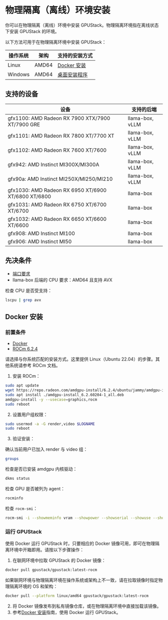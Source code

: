 # 物理隔离（离线）环境安装

你可以在物理隔离（离线）环境中安装 GPUStack。物理隔离环境指在离线状态下安装 GPUStack 的环境。

以下方法可用于在物理隔离环境中安装 GPUStack：

| 操作系统 | 架构 | 支持的安装方式                               |
| ------- | ---- | -------------------------------------------- |
| Linux   | AMD64| [Docker 安装](#docker-installation)           |
| Windows | AMD64| [桌面安装程序](../desktop-installer.md)       |

## 支持的设备

| 设备                                                 | 支持的后端        |
| ---------------------------------------------------- | ----------------- |
| gfx1100: AMD Radeon RX 7900 XTX/7900 XT/7900 GRE     | llama-box, vLLM   |
| gfx1101: AMD Radeon RX 7800 XT/7700 XT               | llama-box, vLLM   |
| gfx1102: AMD Radeon RX 7600 XT/7600                  | llama-box, vLLM   |
| gfx942: AMD Instinct MI300X/MI300A                   | llama-box, vLLM   |
| gfx90a: AMD Instinct MI250X/MI250/MI210              | llama-box, vLLM   |
| gfx1030: AMD Radeon RX 6950 XT/6900 XT/6800 XT/6800  | llama-box         |
| gfx1031: AMD Radeon RX 6750 XT/6700 XT/6700          | llama-box         |
| gfx1032: AMD Radeon RX 6650 XT/6600 XT/6600          | llama-box         |
| gfx908: AMD Instinct MI100                           | llama-box         |
| gfx906: AMD Instinct MI50                            | llama-box         |

## 先决条件

- [端口要求](../installation-requirements.md#port-requirements)
- llama-box 后端的 CPU 要求：AMD64 且支持 AVX

检查 CPU 是否受支持：

```bash
lscpu | grep avx
```

## Docker 安装
<a id="docker-installation"></a>

### 前置条件

- [Docker](https://docs.docker.com/engine/install/)
- [ROCm 6.2.4](https://rocm.docs.amd.com/projects/install-on-linux/en/docs-6.2.4/install/install-overview.html)

请选择与你系统匹配的安装方式。这里提供 Linux（Ubuntu 22.04）的步骤。其他系统请参考 ROCm 文档。

1. 安装 ROCm：

```bash
sudo apt update
wget https://repo.radeon.com/amdgpu-install/6.2.4/ubuntu/jammy/amdgpu-install_6.2.60204-1_all.deb
sudo apt install ./amdgpu-install_6.2.60204-1_all.deb
amdgpu-install -y --usecase=graphics,rocm
sudo reboot
```

2. 设置用户组权限：

```bash
sudo usermod -a -G render,video $LOGNAME
sudo reboot
```

3. 验证安装：

确认当前用户已加入 render 与 video 组：

```bash
groups
```

检查是否已安装 amdgpu 内核驱动：

```bash
dkms status
```

检查 GPU 是否被列为 agent：

```bash
rocminfo
```

检查 `rocm-smi`：

```bash
rocm-smi -i --showmeminfo vram --showpower --showserial --showuse --showtemp --showproductname --showuniqueid --json
```

### 运行 GPUStack

使用 Docker 运行 GPUStack 时，只要相应的 Docker 镜像可用，即可在物理隔离环境中开箱即用。请按以下步骤操作：

1. 在联网环境中拉取 GPUStack 的 Docker 镜像：

```bash
docker pull gpustack/gpustack:latest-rocm
```

如果联网环境与物理隔离环境在操作系统或架构上不一致，请在拉取镜像时指定物理隔离环境的 OS 和架构：

```bash
docker pull --platform linux/amd64 gpustack/gpustack:latest-rocm
```

2. 将 Docker 镜像发布到私有镜像仓库，或在物理隔离环境中直接加载该镜像。
3. 参考[Docker 安装](online-installation.md#docker-installation)指南，使用 Docker 运行 GPUStack。